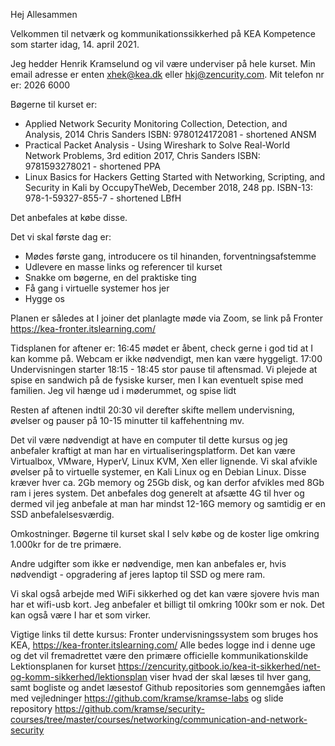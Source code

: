 Hej Allesammen

Velkommen til netværk og kommunikationssikkerhed på KEA Kompetence som starter idag, 14. april 2021.

Jeg hedder Henrik Kramselund   og vil være underviser på hele kurset. Min email adresse er enten xhek@kea.dk eller hkj@zencurity.com. Mit telefon nr er: 2026 6000

Bøgerne til kurset er:
* Applied Network Security Monitoring Collection, Detection, and Analysis, 2014 Chris Sanders ISBN: 9780124172081 - shortened ANSM
* Practical Packet Analysis - Using Wireshark to Solve Real-World Network Problems, 3rd edition 2017, Chris Sanders ISBN: 9781593278021 - shortened PPA
* Linux Basics for Hackers Getting Started with Networking, Scripting, and Security in Kali by OccupyTheWeb, December 2018, 248 pp. ISBN-13: 978-1-59327-855-7 - shortened LBfH

Det anbefales at købe disse.

Det vi skal første dag er:
* Mødes første gang, introducere os til hinanden, forventningsafstemme
* Udlevere en masse links og referencer til kurset
* Snakke om bøgerne, en del praktiske ting
* Få gang i virtuelle systemer hos jer
* Hygge os

Planen er således at I joiner det planlagte møde via Zoom, se link på Fronter https://kea-fronter.itslearning.com/


Tidsplanen for aftener er:
16:45 mødet er åbent, check gerne i god tid at I kan komme på. Webcam er ikke nødvendigt, men kan være hyggeligt.
17:00 Undervisningen starter
18:15 - 18:45 stor pause til aftensmad. Vi plejede at spise en sandwich på de fysiske kurser, men I kan eventuelt spise med familien. Jeg vil hænge ud i møderummet, og spise lidt

Resten af aftenen indtil 20:30 vil derefter skifte mellem undervisning, øvelser og pauser på 10-15 minutter til kaffehentning mv.

Det vil være nødvendigt at have en computer til dette kursus og jeg anbefaler kraftigt at man har en virtualiseringsplatform. Det kan være Virtualbox, VMware, HyperV, Linux KVM, Xen eller lignende. Vi skal afvikle øvelser på to virtuelle systemer, en Kali Linux og en Debian Linux. Disse kræver hver ca. 2Gb memory og 25Gb disk, og kan derfor afvikles med 8Gb ram i jeres system. Det anbefales dog generelt at afsætte 4G til hver og dermed vil jeg anbefale at man har mindst 12-16G memory og samtidig er en SSD anbefalelsesværdig.

Omkostninger. Bøgerne til kurset skal I selv købe og de koster lige omkring 1.000kr for de tre primære.

Andre udgifter som ikke er nødvendige, men kan anbefales er, hvis nødvendigt - opgradering af jeres laptop til SSD og mere ram.

Vi skal også arbejde med WiFi sikkerhed og det kan være sjovere hvis man har et wifi-usb kort. Jeg anbefaler et billigt til omkring 100kr som er nok. Det kan også være I har et som virker.

Vigtige links til dette kursus:
 Fronter undervisningssystem som bruges hos KEA, https://kea-fronter.itslearning.com/ Alle bedes logge ind i denne uge og det vil fremadrettet være den primære officielle kommunikationskilde
Lektionsplanen for kurset https://zencurity.gitbook.io/kea-it-sikkerhed/net-og-komm-sikkerhed/lektionsplan viser hvad der skal læses til hver gang, samt bogliste og andet læsestof
Github repositories som gennemgåes iaften med vejledninger https://github.com/kramse/kramse-labs og slide repository https://github.com/kramse/security-courses/tree/master/courses/networking/communication-and-network-security
